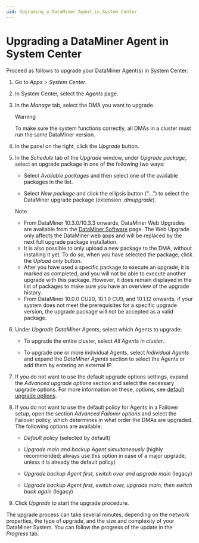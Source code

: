 ```yaml
---
uid: Upgrading_a_DataMiner_Agent_in_System_Center
---
```


# Upgrading a DataMiner Agent in System Center

Proceed as follows to upgrade your DataMiner Agent(s) in System Center:

1. Go to *Apps* > *System Center*.

1. In System Center, select the *Agents* page.

1. In the *Manage* tab, select the DMA you want to upgrade.

   > [!WARNING]
   > To make sure the system functions correctly, all DMAs in a cluster must run the same DataMiner version.

1. In the panel on the right, click the *Upgrade* button.

1. In the *Schedule* tab of the *Upgrade* window, under *Upgrade package*, select an upgrade package in one of the following two ways:

   - Select *Available packages* and then select one of the available packages in the list.

   - Select *New package* and click the ellipsis button ("...") to select the DataMiner upgrade package (extension *.dmupgrade*).

   > [!NOTE]
   >
   > - From DataMiner 10.3.0/10.3.3 onwards, DataMiner Web Upgrades are available from the [DataMiner Software](https://community.dataminer.services/downloads/) page. The Web Upgrade only affects the DataMiner web apps and will be replaced by the next full upgrade package installation.
   > - It is also possible to only upload a new package to the DMA, without installing it yet. To do so, when you have selected the package, click the *Upload only* button.
   > - After you have used a specific package to execute an upgrade, it is marked as completed, and you will not be able to execute another upgrade with this package. However, it does remain displayed in the list of packages to make sure you have an overview of the upgrade history.
    > - From DataMiner 10.0.0 CU20, 10.1.0 CU9, and 10.1.12 onwards, if your system does not meet the prerequisites for a specific upgrade version, the upgrade package will not be accepted as a valid package.

1. Under *Upgrade DataMiner Agents*, select which Agents to upgrade:

    - To upgrade the entire cluster, select *All Agents in cluster*.

    - To upgrade one or more individual Agents, select *Individual Agents* and expand the *DataMiner Agents* section to select the Agents or add them by entering an external IP.

1. If you do not want to use the default upgrade options settings, expand the *Advanced upgrade options* section and select the necessary upgrade options. For more information on these, options, see [default upgrade options](xref:Configuring_the_default_upgrade_options).

1. If you do not want to use the default policy for Agents in a Failover setup, open the section *Advanced Failover options* and select the Failover policy, which determines in what order the DMAs are upgraded. The following options are available:

    - *Default policy* (selected by default)

    - *Upgrade main and backup Agent simultaneously* (highly recommended; always use this option in case of a major upgrade, unless it is already the default policy)

    - *Upgrade backup Agent first, switch over and upgrade main* (legacy)

    - *Upgrade backup Agent first, switch over, upgrade main, then switch back again* (legacy)

1. Click *Upgrade* to start the upgrade procedure.

The upgrade process can take several minutes, depending on the network properties, the type of upgrade, and the size and complexity of your DataMiner System. You can follow the progress of the update in the *Progress* tab.
